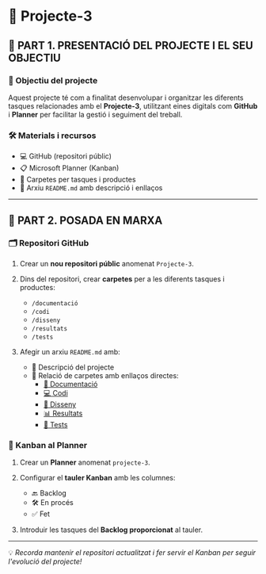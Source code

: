# 📁 Projecte-3

## 🧩 PART 1. PRESENTACIÓ DEL PROJECTE I EL SEU OBJECTIU

### 🎯 Objectiu del projecte
Aquest projecte té com a finalitat desenvolupar i organitzar les diferents tasques relacionades amb el **Projecte-3**, utilitzant eines digitals com **GitHub** i **Planner** per facilitar la gestió i seguiment del treball.

### 🛠️ Materials i recursos
- 💻 GitHub (repositori públic)
- 📋 Microsoft Planner (Kanban)
- 📁 Carpetes per tasques i productes
- 📝 Arxiu `README.md` amb descripció i enllaços

---

## 🚀 PART 2. POSADA EN MARXA

### 🗂️ Repositori GitHub
1. Crear un **nou repositori públic** anomenat `Projecte-3`.
2. Dins del repositori, crear **carpetes** per a les diferents tasques i productes:
   - `/documentació`
   - `/codi`
   - `/disseny`
   - `/resultats`
   - `/tests`

3. Afegir un arxiu `README.md` amb:
   - 📌 Descripció del projecte
   - 📁 Relació de carpetes amb enllaços directes:
     - [📄 Documentació](./documentació)
     - [💻 Codi](./codi)
     - [🎨 Disseny](./disseny)
     - [📊 Resultats](./resultats)
     - [🧪 Tests](./tests)

### 📌 Kanban al Planner
1. Crear un **Planner** anomenat `projecte-3`.
2. Configurar el **tauler Kanban** amb les columnes:
   - 🔙 Backlog
   - 🛠️ En procés
   - ✅ Fet

3. Introduir les tasques del **Backlog proporcionat** al tauler.

---

💡 *Recorda mantenir el repositori actualitzat i fer servir el Kanban per seguir l'evolució del projecte!*
